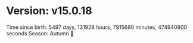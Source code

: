 # Version: v15.0.18
Time since birth: 5497 days, 131928 hours, 7915680 minutes, 474940800 seconds
Season: Autumn 🍁
